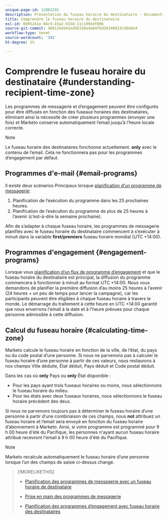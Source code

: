 ```yaml
---
unique-page-id: 12983291
description: Présentation du fuseau horaire du destinataire - Documents Marketo - Documentation du produit
title: Comprendre le fuseau horaire du destinataire
exl-id: 8895241e-94c9-43a2-9158-11c1994df09b
source-git-commit: 46812deb41ed56328a4a64fbd36340d13c50dde4
workflow-type: tm+mt
source-wordcount: '391'
ht-degree: 1%

---
```


# Comprendre le fuseau horaire du destinataire {#understanding-recipient-time-zone}

Les programmes de messagerie et d’engagement peuvent être configurés pour être diffusés en fonction des fuseaux horaires des destinataires, éliminant ainsi la nécessité de créer plusieurs programmes (envoyer une fois) et Marketo conserve automatiquement l’email jusqu’à l’heure locale correcte.

>[!NOTE]
>
>Le fuseau horaire des destinataires fonctionne actuellement. **only** avec le contenu de l’email. Cela ne fonctionnera pas pour les programmes d’engagement par défaut.

## Programmes d&#39;e-mail {#email-programs}

Il existe deux scénarios Principaux lorsque [planification d’un programme de messagerie](/help/marketo/product-docs/email-marketing/email-programs/email-program-actions/scheduling-with-recipient-time-zone/schedule-email-programs-with-recipient-time-zone.md):

1. Planification de l’exécution du programme dans les 25 prochaines heures.
1. Planification de l’exécution du programme de plus de 25 heures à l’avenir (c’est-à-dire la semaine prochaine).

Afin de s’adapter à chaque fuseau horaire, les programmes de messagerie planifiés avec le fuseau horaire du destinataire commencent à s’exécuter à minuit dans la variable **first/premiers** fuseau horaire mondial (UTC +14:00).

## Programmes d&#39;engagement {#engagement-programs}

Lorsque vous [planification d’un flux de programme d’engagement](/help/marketo/product-docs/email-marketing/drip-nurturing/engagement-program-streams/set-stream-cadence/schedule-engagement-programs-with-recipient-time-zone.md) et que le fuseau horaire du destinataire est principal, la diffusion du programme commencera à fonctionner à minuit au format UTC +14:00. Nous vous demandons de planifier la première diffusion d’au moins 25 heures à l’avenir (24 heures + un peu de temps pour lancer la campagne), car les participants peuvent être éligibles à chaque fuseau horaire à travers le monde. Le démarrage du traitement à cette heure en UTC +14:00 garantit que nous enverrons l&#39;email à la date et à l&#39;heure prévues pour chaque personne admissible à cette diffusion.

## Calcul du fuseau horaire {#calculating-time-zone}

Marketo calcule le fuseau horaire en fonction de la ville, de l’état, du pays ou du code postal d’une personne. Si nous ne parvenons pas à calculer le fuseau horaire d’une personne à partir de ces valeurs, nous restaurons à nos champs Ville déduite, État déduit, Pays déduit et Code postal déduit.

Dans les cas où **only** Pays ou **only** État disponible :

* Pour les pays ayant trois fuseaux horaires ou moins, nous sélectionnons le fuseau horaire du milieu.
* Pour les états avec deux fuseaux horaires, nous sélectionnons le fuseau horaire précédent des deux.

Si nous ne parvenons toujours pas à déterminer le fuseau horaire d’une personne à partir d’une combinaison de ces champs, nous **not** attribuez un fuseau horaire et l’email sera envoyé en fonction du fuseau horaire d’abonnement à Marketo. Ainsi, si votre programme est programmé pour 9 h 00 heure d&#39;été du Pacifique, les personnes n&#39;ayant aucun fuseau horaire attribué recevront l&#39;email à 9 h 00 heure d&#39;été du Pacifique.

>[!NOTE]
>
>Marketo recalcule automatiquement le fuseau horaire d’une personne lorsque l’un des champs de saisie ci-dessus change.

>[!MORELIKETHIS]
>
>* [Planification des programmes de messagerie avec un fuseau horaire de destinataire](/help/marketo/product-docs/email-marketing/email-programs/email-program-actions/scheduling-with-recipient-time-zone/schedule-email-programs-with-recipient-time-zone.md)
>* [Prise en main des programmes de messagerie](/help/marketo/product-docs/email-marketing/email-programs/email-program-actions/head-start-for-email-programs.md)
>
>* [Planification des programmes d’engagement avec fuseau horaire des destinataires](/help/marketo/product-docs/email-marketing/drip-nurturing/engagement-program-streams/set-stream-cadence/schedule-engagement-programs-with-recipient-time-zone.md)

